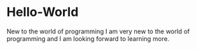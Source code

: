 # Hello-World
New to the world of programming
I am very new to the world of programming and I am looking forward to learning more.
